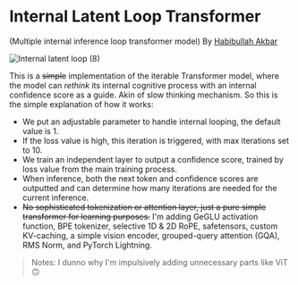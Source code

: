 # Internal Latent Loop Transformer
(Multiple internal inference loop transformer model)
By [Habibullah Akbar](https://chavyv.vercel.app)

![Internal latent loop (8)](https://github.com/user-attachments/assets/04b7fb58-bf45-4143-9be8-4b517f0a38c7)

This is a ~~simple~~ implementation of the iterable Transformer model, where the model can *rethink* its internal cognitive process with an internal confidence score as a guide. Akin of slow thinking mechanism.
So this is the simple explanation of how it works:
- We put an adjustable parameter to handle internal looping, the default value is 1.
- If the loss value is high, this iteration is triggered, with max iterations set to 10.
- We train an independent layer to output a confidence score, trained by loss value from the main training process.
- When inference, both the next token and confidence scores are outputted and can determine how many iterations are needed for the current inference.
- ~~No sophisticated tokenization or attention layer, just a pure simple transformer for learning purposes.~~ I'm adding GeGLU activation function, BPE tokenizer, selective 1D & 2D RoPE, safetensors, custom KV-caching, a simple vision encoder, grouped-query attention (GQA), RMS Norm, and PyTorch Lightning.

> Notes: I dunno why I'm impulsively adding unnecessary parts like ViT 🙃
